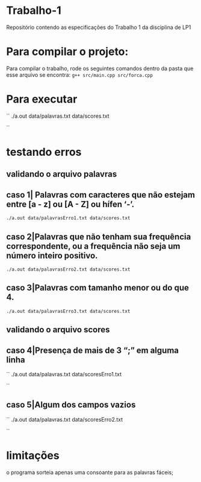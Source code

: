  # Trabalho-1
Repositório contendo as especificações do Trabalho 1 da disciplina de LP1

# Para compilar o projeto:
Para compilar o trabalho, rode os seguintes comandos dentro da pasta que esse arquivo se encontra:
``
g++ src/main.cpp src/forca.cpp
``
# Para executar 
``
./a.out data/palavras.txt data/scores.txt

``
# testando erros

## validando o arquivo palavras

## caso 1| Palavras com caracteres que não estejam entre [a - z] ou [A - Z] ou hífen ‘-’. 
``
./a.out data/palavrasErro1.txt data/scores.txt
``
## caso 2|Palavras que não tenham sua frequência correspondente, ou a frequência não seja um número inteiro positivo.
``
./a.out data/palavrasErro2.txt data/scores.txt
``
## caso 3|Palavras com tamanho menor ou do que 4.
``
./a.out data/palavrasErro3.txt data/scores.txt
``
## validando o arquivo scores
## caso 4|Presença de mais de 3 “;” em alguma linha

``
./a.out data/palavras.txt data/scoresErro1.txt

``
## caso 5|Algum dos campos vazios
``
./a.out data/palavras.txt data/scoresErro2.txt

``
# limitações
o programa sorteia apenas uma consoante para as palavras fáceis;
